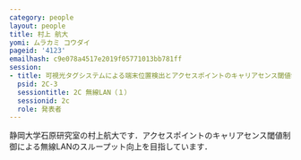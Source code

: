 ```yaml
---
category: people
layout: people
title: 村上 航大
yomi: ムラカミ コウダイ
pageid: '4123'
emailhash: c9e078a4517e2019f05771013bb781ff
session:
- title: 可視光タグシステムによる端末位置検出とアクセスポイントのキャリアセンス閾値制御による無線LANのスループット向上方法の基礎評価
  psid: 2C-3
  sessiontitle: 2C 無線LAN（１）
  sessionid: 2c
  role: 発表者
---
```

静岡大学石原研究室の村上航大です．アクセスポイントのキャリアセンス閾値制御による無線LANのスループット向上を目指しています．